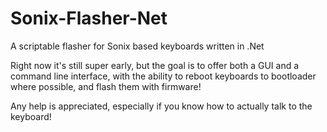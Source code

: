 # Sonix-Flasher-Net
A scriptable flasher for Sonix based keyboards written in .Net

Right now it's still super early, but the goal is to offer both a GUI and a command line interface, with the ability to reboot keyboards to bootloader where possible, and flash them with firmware!

Any help is appreciated, especially if you know how to actually talk to the keyboard!
